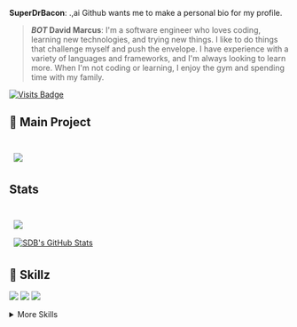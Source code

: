 **SuperDrBacon**: .,ai Github wants me to make a personal bio for my profile.

> **_BOT_ David Marcus**: I'm a software engineer who loves coding, learning new technologies, and trying new things. I like to do things that challenge myself and push the envelope. I have experience with a variety of languages and frameworks, and I'm always looking to learn more. When I'm not coding or learning, I enjoy the gym and spending time with my family.


[![Visits Badge](https://badges.pufler.dev/visits/SuperDrBacon/SuperDrBacon)](https://youtu.be/A-9G9-jBgMA)

## 📌 Main Project

<br>

<a href="https://github.com/SuperDrBacon/KirkBot">
  <img align="center" style="margin:0.5rem" src="https://github-readme-stats.vercel.app/api/pin/?username=SuperDrBacon&repo=KirkBot&title_color=ffffff&text_color=c9cacc&icon_color=4AB197&bg_color=1A2B34" />
</a>

<br>

## Stats

<br>

<a href="https://github.com/SuperDrBacon">
  <img align="center" style="margin:0.5rem" src="https://github-readme-stats.vercel.app/api/top-langs/?username=SuperDrBacon&title_color=ffffff&text_color=c9cacc&icon_color=4AB197&bg_color=1A2B34" />
</a>

<br>

<a href="https://github.com/SuperDrBacon">
  <img align="center" style="margin:0.5rem" src="https://github-readme-stats.vercel.app/api?username=SuperDrBacon&show_icons=true&line_height=27&count_private=true&title_color=ffffff&text_color=c9cacc&icon_color=4AB097&bg_color=1A2B34" alt="SDB's GitHub Stats" />
</a>

<br>

## 📌 Skillz

![](https://img.shields.io/badge/Code-Python-informational?style=flat&logo=Python&logoColor=white&color=4AB197)
![](https://img.shields.io/badge/Tools-GitHub-informational?style=flat&logo=GitHub&logoColor=white&color=4AB197)
![](https://img.shields.io/badge/Tools-Photoshop-informational?style=flat&logo=Adobe-Photoshop&logoColor=white&color=4AB197)

<details>
<summary>More Skills</summary>
<br>
  
Didnt bother adding more
  
<br>
</details>
